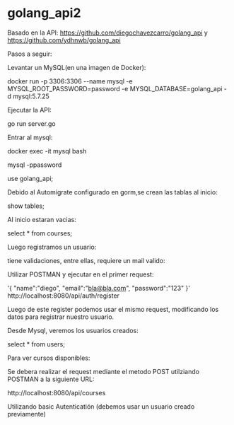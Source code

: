 # golang_api2

Basado en la API: https://github.com/diegochavezcarro/golang_api y https://github.com/ydhnwb/golang_api

Pasos a seguir:

Levantar un MySQL(en una imagen de Docker):

docker run -p 3306:3306 --name mysql -e MYSQL_ROOT_PASSWORD=password -e MYSQL_DATABASE=golang_api -d mysql:5.7.25

Ejecutar la API:

go run server.go

Entrar al mysql:

docker exec -it mysql bash

mysql -ppassword

use golang_api;

Debido al Automigrate configurado en gorm,se crean las tablas al inicio: 

show tables;

Al inicio estaran vacias:

select * from courses;

Luego registramos un usuario:

tiene validaciones, entre ellas, requiere un mail valido:

Utilizar POSTMAN y ejecutar en el primer request:

'{ "name":"diego", "email":"bla@bla.com", "password":"123" }' http://localhost:8080/api/auth/register

Luego de este register podemos usar el mismo request, modificando los datos para registrar nuestro usuario.

Desde Mysql, veremos los usuarios creados:

select * from users;

Para ver cursos disponibles:

Se debera realizar el request mediante el metodo POST utilziando POSTMAN a la siguiente URL:

http://localhost:8080/api/courses

Utilizando basic Autenticatión (debemos usar un usuario creado previamente)

